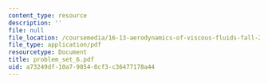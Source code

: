 ```yaml
---
content_type: resource
description: ''
file: null
file_location: /coursemedia/16-13-aerodynamics-of-viscous-fluids-fall-2003/a73249df10a798548cf3c36477178a44_problem_set_6.pdf
file_type: application/pdf
resourcetype: Document
title: problem_set_6.pdf
uid: a73249df-10a7-9854-8cf3-c36477178a44
---
```

